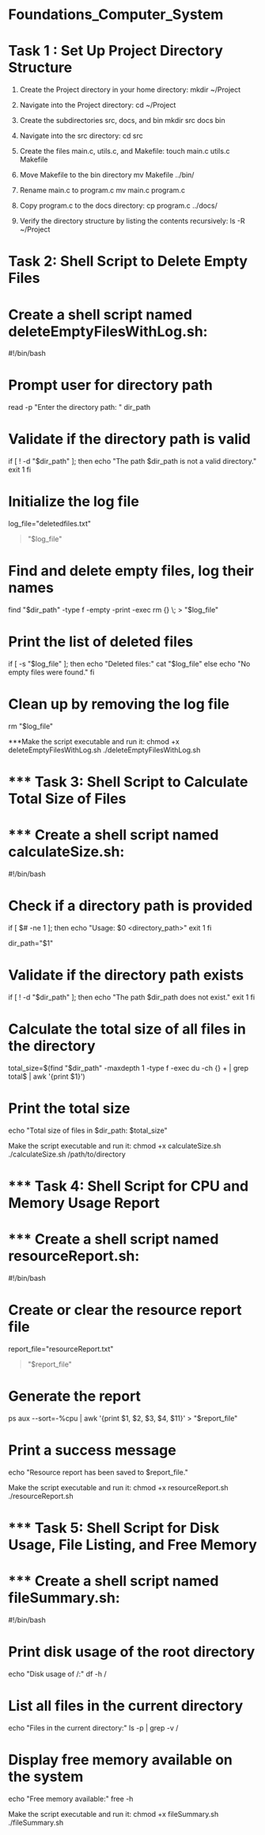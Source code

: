 # Foundations_Computer_System

# Task 1 : Set Up Project Directory Structure

1. Create the Project directory in your home directory:
mkdir ~/Project

2. Navigate into the Project directory:
cd ~/Project

3. Create the subdirectories src, docs, and bin
mkdir src docs bin

4. Navigate into the src directory:
cd src

5. Create the files main.c, utils.c, and Makefile:
touch main.c utils.c Makefile

6. Move Makefile to the bin directory
mv Makefile ../bin/

7. Rename main.c to program.c
mv main.c program.c

8. Copy program.c to the docs directory:
cp program.c ../docs/

9. Verify the directory structure by listing the contents recursively:
ls -R ~/Project

# Task 2: Shell Script to Delete Empty Files
# Create a shell script named deleteEmptyFilesWithLog.sh:

#!/bin/bash

# Prompt user for directory path
read -p "Enter the directory path: " dir_path

# Validate if the directory path is valid
if [ ! -d "$dir_path" ]; then
    echo "The path $dir_path is not a valid directory."
    exit 1
fi

# Initialize the log file
log_file="deletedfiles.txt"
> "$log_file"

# Find and delete empty files, log their names
find "$dir_path" -type f -empty -print -exec rm {} \; > "$log_file"

# Print the list of deleted files
if [ -s "$log_file" ]; then
    echo "Deleted files:"
    cat "$log_file"
else
    echo "No empty files were found."
fi

# Clean up by removing the log file
rm "$log_file"

***Make the script executable and run it:
chmod +x deleteEmptyFilesWithLog.sh
./deleteEmptyFilesWithLog.sh


# *** Task 3: Shell Script to Calculate Total Size of Files
# *** Create a shell script named calculateSize.sh:
#!/bin/bash

# Check if a directory path is provided
if [ $# -ne 1 ]; then
    echo "Usage: $0 <directory_path>"
    exit 1
fi

dir_path="$1"

# Validate if the directory path exists
if [ ! -d "$dir_path" ]; then
    echo "The path $dir_path does not exist."
    exit 1
fi

# Calculate the total size of all files in the directory
total_size=$(find "$dir_path" -maxdepth 1 -type f -exec du -ch {} + | grep total$ | awk '{print $1}')

# Print the total size
echo "Total size of files in $dir_path: $total_size"

Make the script executable and run it:
chmod +x calculateSize.sh
./calculateSize.sh /path/to/directory

# *** Task 4: Shell Script for CPU and Memory Usage Report
# *** Create a shell script named resourceReport.sh: 

#!/bin/bash

# Create or clear the resource report file
report_file="resourceReport.txt"
> "$report_file"

# Generate the report
ps aux --sort=-%cpu | awk '{print $1, $2, $3, $4, $11}' > "$report_file"

# Print a success message
echo "Resource report has been saved to $report_file."

Make the script executable and run it:
chmod +x resourceReport.sh
./resourceReport.sh

# *** Task 5: Shell Script for Disk Usage, File Listing, and Free Memory
# *** Create a shell script named fileSummary.sh:
#!/bin/bash

# Print disk usage of the root directory
echo "Disk usage of /:"
df -h /

# List all files in the current directory
echo "Files in the current directory:"
ls -p | grep -v /

# Display free memory available on the system
echo "Free memory available:"
free -h

Make the script executable and run it:
chmod +x fileSummary.sh
./fileSummary.sh

